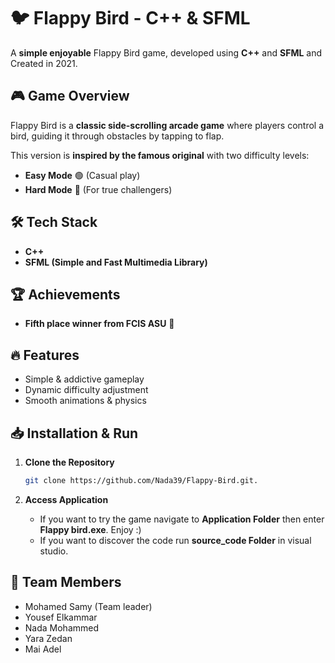# 🐦 Flappy Bird - C++ & SFML

A **simple enjoyable** Flappy Bird game, developed using **C++** and **SFML** and Created in 2021.

## 🎮 Game Overview
Flappy Bird is a **classic side-scrolling arcade game** where players control a bird, guiding it through obstacles by tapping to flap. 

This version is **inspired by the famous original** with two difficulty levels:
- **Easy Mode** 🟢 (Casual play)
- **Hard Mode** 🔴 (For true challengers)

## 🛠 Tech Stack
- **C++**
- **SFML (Simple and Fast Multimedia Library)**

## 🏆 Achievements
- **Fifth place winner from FCIS ASU** 🏅
  
## 🔥 Features
- Simple & addictive gameplay
- Dynamic difficulty adjustment
- Smooth animations & physics

## 📥 Installation & Run
1. **Clone the Repository**  
   ```bash
   git clone https://github.com/Nada39/Flappy-Bird.git.
   ```
      
2. **Access Application**
   - If you want to try the game navigate to **Application Folder** then enter **Flappy bird.exe**. Enjoy :)
   - If you want to discover the code run **source_code Folder** in visual studio.

## 👥 Team Members
- Mohamed Samy (Team leader)
- Yousef Elkammar
- Nada Mohammed
- Yara Zedan
- Mai Adel
